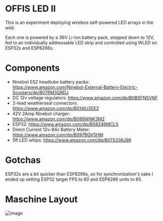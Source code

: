 OFFIS LED II
============

This is an experiment deploying wireless self-powered LED arrays in the wild. 

Each one is powered by a 36V Li-Ion battery pack, stepped down to 12V, fed to an individually addressable LED strip and controlled using WLED on ESP32s and ESP8266s. 

Components
==========
- Ninebot ES2 headtube battery packs: https://www.amazon.com/Ninebot-External-Battery-Electric-Scooters/dp/B07RM3QRDJ
- DC 12v voltage regulators: https://www.amazon.com/dp/B0BSFNSVNF
- 2-lead weatherseal connectors: https://www.amazon.com/dp/B014IU2EE2
- 42V 2Amp Ninebot charger: https://www.amazon.com/dp/B088WNK3M2
- ESP32: https://www.amazon.com/dp/B08246MCL5
- Direct Current 12v-84v Battery Meter: https://www.amazon.com/dp/B097BQV5HM
- 5ft LED whips: https://www.amazon.com/dp/B07S336J96



Gotchas
=======

ESP32s are a bit quicker than ESP8266s, so for synchronization's sake I ended up setting ESP32 target FPS to 60 and ESP8266 units to 65.

Maschine Layout
===============
![image](https://user-images.githubusercontent.com/109290/224513515-4c68e0b3-52c0-43da-83dc-41be35f69926.png)
